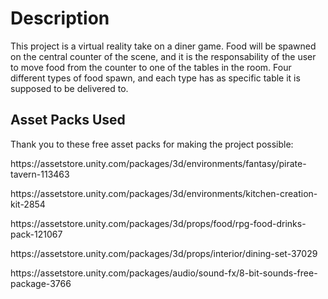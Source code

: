 <h1>Description</h1>
<p>
This project is a virtual reality take on a diner game. Food will be spawned on the central counter of the scene, 
and it is the responsability of the user to move food from the counter to one of the tables in the room. Four
different types of food spawn, and each type has as specific table it is supposed to be delivered to.
</p>

<h2>Asset Packs Used</h2>
Thank you to these free asset packs for making the project possible:
<p>https://assetstore.unity.com/packages/3d/environments/fantasy/pirate-tavern-113463</p>
<p>https://assetstore.unity.com/packages/3d/environments/kitchen-creation-kit-2854</p>
<p>https://assetstore.unity.com/packages/3d/props/food/rpg-food-drinks-pack-121067</p>
<p>https://assetstore.unity.com/packages/3d/props/interior/dining-set-37029</p>
<p>https://assetstore.unity.com/packages/audio/sound-fx/8-bit-sounds-free-package-3766</p>
